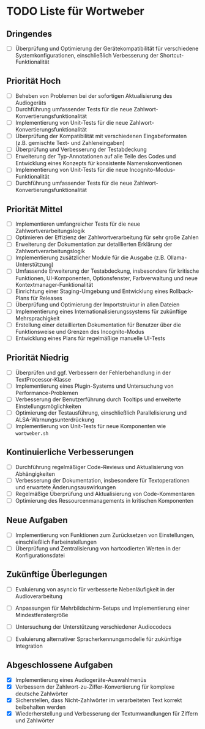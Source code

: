 # TODO Liste für Wortweber

## Dringendes
- [ ] Überprüfung und Optimierung der Gerätekompatibilität für verschiedene Systemkonfigurationen, einschließlich Verbesserung der Shortcut-Funktionalität

## Priorität Hoch
- [ ] Beheben von Problemen bei der sofortigen Aktualisierung des Audiogeräts
- [ ] Durchführung umfassender Tests für die neue Zahlwort-Konvertierungsfunktionalität
- [ ] Implementierung von Unit-Tests für die neue Zahlwort-Konvertierungsfunktionalität
- [ ] Überprüfung der Kompatibilität mit verschiedenen Eingabeformaten (z.B. gemischte Text- und Zahleneingaben)
- [ ] Überprüfung und Verbesserung der Testabdeckung
- [ ] Erweiterung der Typ-Annotationen auf alle Teile des Codes und Entwicklung eines Konzepts für konsistente Namenskonventionen
- [ ] Implementierung von Unit-Tests für die neue Incognito-Modus-Funktionalität
- [ ] Durchführung umfassender Tests für die neue Zahlwort-Konvertierungsfunktionalität

## Priorität Mittel
- [ ] Implementieren umfangreicher Tests für die neue Zahlwortverarbeitungslogik
- [ ] Optimieren der Effizienz der Zahlwortverarbeitung für sehr große Zahlen
- [ ] Erweiterung der Dokumentation zur detaillierten Erklärung der Zahlwortverarbeitungslogik
- [ ] Implementierung zusätzlicher Module für die Ausgabe (z.B. Ollama-Unterstützung)
- [ ] Umfassende Erweiterung der Testabdeckung, insbesondere für kritische Funktionen, UI-Komponenten, Optionsfenster, Farbverwaltung und neue Kontextmanager-Funktionalität
- [ ] Einrichtung einer Staging-Umgebung und Entwicklung eines Rollback-Plans für Releases
- [ ] Überprüfung und Optimierung der Importstruktur in allen Dateien
- [ ] Implementierung eines Internationalisierungssystems für zukünftige Mehrsprachigkeit
- [ ] Erstellung einer detaillierten Dokumentation für Benutzer über die Funktionsweise und Grenzen des Incognito-Modus
- [ ] Entwicklung eines Plans für regelmäßige manuelle UI-Tests

## Priorität Niedrig
- [ ] Überprüfen und ggf. Verbessern der Fehlerbehandlung in der TextProcessor-Klasse
- [ ] Implementierung eines Plugin-Systems und Untersuchung von Performance-Problemen
- [ ] Verbesserung der Benutzerführung durch Tooltips und erweiterte Einstellungsmöglichkeiten
- [ ] Optimierung der Testausführung, einschließlich Parallelisierung und ALSA-Warnungsunterdrückung
- [ ] Implementierung von Unit-Tests für neue Komponenten wie `wortweber.sh`

## Kontinuierliche Verbesserungen
- [ ] Durchführung regelmäßiger Code-Reviews und Aktualisierung von Abhängigkeiten
- [ ] Verbesserung der Dokumentation, insbesondere für Textoperationen und erwartete Änderungsauswirkungen
- [ ] Regelmäßige Überprüfung und Aktualisierung von Code-Kommentaren
- [ ] Optimierung des Ressourcenmanagements in kritischen Komponenten

## Neue Aufgaben
- [ ] Implementierung von Funktionen zum Zurücksetzen von Einstellungen, einschließlich Farbeinstellungen
- [ ] Überprüfung und Zentralisierung von hartcodierten Werten in der Konfigurationsdatei

## Zukünftige Überlegungen
- [ ] Evaluierung von asyncio für verbesserte Nebenläufigkeit in der Audioverarbeitung
- [ ] Anpassungen für Mehrbildschirm-Setups und Implementierung einer Mindestfenstergröße
- [ ] Untersuchung der Unterstützung verschiedener Audiocodecs
- [ ] Evaluierung alternativer Spracherkennungsmodelle für zukünftige Integration


## Abgeschlossene Aufgaben
- [x] Implementierung eines Audiogeräte-Auswahlmenüs
- [x] Verbessern der Zahlwort-zu-Ziffer-Konvertierung für komplexe deutsche Zahlwörter
- [x] Sicherstellen, dass Nicht-Zahlwörter im verarbeiteten Text korrekt beibehalten werden
- [x] Wiederherstellung und Verbesserung der Textumwandlungen für Ziffern und Zahlwörter
